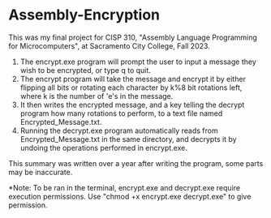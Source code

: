 # Assembly-Encryption
This was my final project for CISP 310, "Assembly Language Programming for Microcomputers", at Sacramento City College, Fall 2023.

1. The encrypt.exe program will prompt the user to input a message they wish to be encrypted, or type q to quit.
2. The encrypt program will take the message and encrypt it by either flipping all bits or rotating each character by k%8 bit rotations left, where k is the number of 'e's in the message.
3. It then writes the encrypted message, and a key telling the decrypt program how many rotations to perform, to a text file named Encrypted_Message.txt.
4. Running the decrypt.exe program automatically reads from Encrypted_Message.txt in the same directory, and decrypts it by undoing the operations performed in encrypt.exe.

This summary was written over a year after writing the program, some parts may be inaccurate.

*Note: To be ran in the terminal, encrypt.exe and decrypt.exe require execution permissions. Use "chmod +x encrypt.exe decrypt.exe" to give permission.
